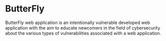 # ButterFly
ButterFly web application is an intentionally vulnerable developed web application with the aim to educate newcomers in the field of cybersecurity about the various types of vulnerabilities associated with a web application.

